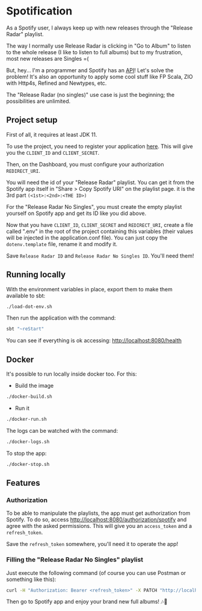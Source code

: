 # Spotification

As a Spotify user, I always keep up with new releases through the "Release Radar" playlist.

The way I normally use Release Radar is clicking in "Go to Album" to listen to the whole release (I like to listen to full albums) but to my frustration, most new releases are Singles =(

But, hey... I'm a programmer and Spotify has an [API](https://developer.spotify.com/documentation/web-api/reference/#/)! Let's solve the problem! It's also an opportunity to apply some cool stuff like FP Scala, ZIO with Http4s, Refined and Newtypes, etc.

The "Release Radar (no singles)" use case is just the beginning; the possibilities are unlimited.

## Project setup

First of all, it requires at least JDK 11.

To use the project, you need to register your application [here](https://developer.spotify.com/documentation/general/guides/app-settings/). This will give you the `CLIENT_ID` and `CLIENT_SECRET`.

Then, on the Dashboard, you must configure your authorization `REDIRECT_URI`.

You will need the id of your "Release Radar" playlist. You can get it from the Spotify app itself in "Share > Copy Spotify URI" on the playlist page. it is the 3rd part `(<1st>:<2nd>:<THE ID>)`

For the "Release Radar No Singles", you must create the empty playlist yourself on Spotify app and get its ID like you did above.

Now that you have `CLIENT_ID`, `CLIENT_SECRET` and `REDIRECT_URI`, create a file called ".env" in the root of the project containing this variables (their values will be injected in the application.conf file). You can just copy the `dotenv.template` file, rename it and modify it.

Save `Release Radar ID` and `Release Radar No Singles ID`. You'll need them!

## Running locally

With the environment variables in place, export them to make them available to sbt:

```bash
./load-dot-env.sh
```

Then run the application with the command:

```bash
sbt "~reStart" 
```

You can see if everything is ok accessing:
[http://localhost:8080/health](http://localhost:8080/health)

## Docker

It's possible to run locally inside docker too. For this:

- Build the image

```bash
./docker-build.sh
```

- Run it

```bash
./docker-run.sh
```

The logs can be watched with the command:

```bash
./docker-logs.sh
```

To stop the app:

```bash
./docker-stop.sh
```

## Features

### Authorization

To be able to manipulate the playlists, the app must get authorization from Spotify. To do so, access [http://localhost:8080/authorization/spotify](http://localhost:8080/authorization/spotify) and agree with the asked permissions. This will give you an `access_token` and a `refresh_token`.

Save the `refresh_token` somewhere, you'll need it to operate the app!

### Filling the "Release Radar No Singles" playlist

Just execute the following command (of course you can use Postman or something like this):

```bash
curl -H "Authorization: Bearer <refresh_token>" -X PATCH "http://localhost:8080/playlists/release-radar-no-singles" -d '{"releaseRadarId": "???", "releaseRadarNoSinglesId": "???"}'
```

Then go to Spotify app and enjoy your brand new full albums! 🎶🎵
